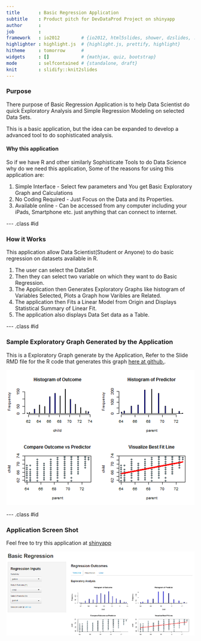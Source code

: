 ```yaml
---
title       : Basic Regression Application
subtitle    : Product pitch for DevDataProd Project on shinyapp
author      : 
job         : 
framework   : io2012        # {io2012, html5slides, shower, dzslides, ...}
highlighter : highlight.js  # {highlight.js, prettify, highlight}
hitheme     : tomorrow      # 
widgets     : []            # {mathjax, quiz, bootstrap}
mode        : selfcontained # {standalone, draft}
knit        : slidify::knit2slides
---
```


### Purpose
There purpose of Basic Regression Application is to help Data Scientist do quick Exploratory Analysis and Simple Regression Modeling on selected Data Sets.

This is a basic application, but the idea can be expanded to develop a advanced tool to do sophisticated analysis.

#### Why this application
So if we have R and other similarly Sophisticate Tools to do Data Science  why do we need this application, Some of the reasons for using this application are: 

1. Simple Interface - Select few parameters and You get Basic Exploratory Graph and Calculations
2. No Coding Required - Just Focus on the Data and its Properties.
3. Available online - Can be accessed from any computer including your iPads, Smartphone etc. just anything that can connect to internet.


--- .class #id 

### How it Works
This application allow Data Scientist(Student or Anyone) to do basic regression on datasets available in R. 

1. The user can select the DataSet 
2. Then they can select two variable on which they want to do Basic Regression.
3. The Application then  Generates Exploratory Graphs like histogram of Variables Selected, Plots a Graph how Varibles are Related.
4. The application then Fits a Linear Model from Origin and Displays Statistical Summary of Linear Fit.
5. The application also displays Data Set data as a Table. 


--- .class #id 

### Sample Exploratory Graph Generated by the Application
This is a Exploratory Graph generate by the Application, Refer to the Slide RMD file for the R code that generates this graph [here at github.](https://skahali.shinyapps.io/devdataprod-assignment/).

![plot of chunk unnamed-chunk-1](assets/fig/unnamed-chunk-1.png) 


--- .class #id 

### Application Screen Shot
Feel free to try this application at [shinyapp](https://skahali.shinyapps.io/devdataprod-assignment/) 

![Basic Regression App](AppScreen.PNG)
